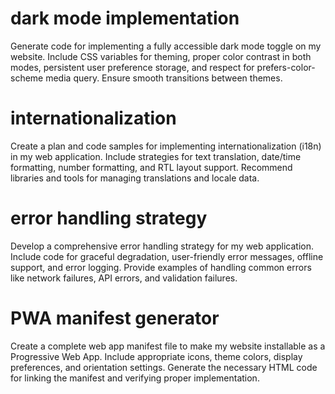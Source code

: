 
# dark mode implementation

Generate code for implementing a fully accessible dark mode toggle on my website. Include CSS variables for theming, proper color contrast in both modes, persistent user preference storage, and respect for prefers-color-scheme media query. Ensure smooth transitions between themes.

# internationalization

Create a plan and code samples for implementing internationalization (i18n) in my web application. Include strategies for text translation, date/time formatting, number formatting, and RTL layout support. Recommend libraries and tools for managing translations and locale data.

# error handling strategy

Develop a comprehensive error handling strategy for my web application. Include code for graceful degradation, user-friendly error messages, offline support, and error logging. Provide examples of handling common errors like network failures, API errors, and validation failures.

# PWA manifest generator

Create a complete web app manifest file to make my website installable as a Progressive Web App. Include appropriate icons, theme colors, display preferences, and orientation settings. Generate the necessary HTML code for linking the manifest and verifying proper implementation.

